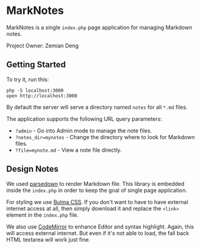# MarkNotes

MarkNotes is a single `index.php` page application for managing Markdown notes.

Project Owner: Zemian Deng

## Getting Started 

To try it, run this:

	php -S localhost:3000
	open http://localhost:3000

By default the server will serve a directory named `notes` for all `*.md` files. 

The application supports the following URL query parameters:

* `?admin` - Go into Admin mode to manage the note files.
* `?notes_dir=mynotes` - Change the directory where to look for Markdown files.
* `?file=mynote.md` - View a note file directly.

## Design Notes

We used [parsedown](https://github.com/erusev/parsedown) to render Markdown file. This library 
is embedded inside the `index.php` in order to keep the goal of single page application.

For styling we use [Bulma CSS](https://unpkg.com/bulma). If you don't want to have to have external internet
access at all, then simply download it and replace the `<link>` element in the `index.php` file.

We also use [CodeMirror](https://unpkg.com/codemirror) to enhance Editor and syntax highlight. Again, 
this will access external internet. But even if it's not able to load, the fall back HTML textarea will work
just fine.
